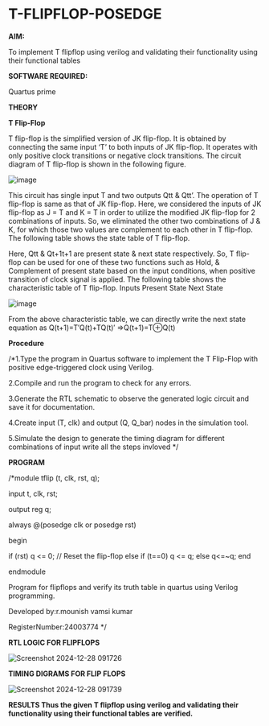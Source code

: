 # T-FLIPFLOP-POSEDGE

**AIM:**

To implement  T flipflop using verilog and validating their functionality using their functional tables

**SOFTWARE REQUIRED:**

Quartus prime

**THEORY**

**T Flip-Flop**

T flip-flop is the simplified version of JK flip-flop. It is obtained by connecting the same input ‘T’ to both inputs of JK flip-flop. It operates with only positive clock transitions or negative clock transitions. The circuit diagram of T flip-flop is shown in the following figure.

![image](https://github.com/naavaneetha/T-FLIPFLOP-POSEDGE/assets/154305477/458a68fe-2d08-4a9d-ac4f-7ae0480ce0bd)

 
This circuit has single input T and two outputs Qtt & Qtt’. The operation of T flip-flop is same as that of JK flip-flop. Here, we considered the inputs of JK flip-flop as J = T and K = T in order to utilize the modified JK flip-flop for 2 combinations of inputs. So, we eliminated the other two combinations of J & K, for which those two values are complement to each other in T flip-flop. The following table shows the state table of T flip-flop.

Here, Qtt & Qt+1t+1 are present state & next state respectively. So, T flip-flop can be used for one of these two functions such as Hold, & Complement of present state based on the input conditions, when positive transition of clock signal is applied. The following table shows the characteristic table of T flip-flop. Inputs Present State Next State

![image](https://github.com/naavaneetha/T-FLIPFLOP-POSEDGE/assets/154305477/cdd7fb32-539f-4b66-bb8d-f305a153c886)

 
From the above characteristic table, we can directly write the next state equation as Q(t+1)=T′Q(t)+TQ(t)′ ⇒Q(t+1)=T⊕Q(t)

**Procedure**

/*1.Type the program in Quartus software to implement the T Flip-Flop with positive edge-triggered clock using Verilog.

2.Compile and run the program to check for any errors.

3.Generate the RTL schematic to observe the generated logic circuit and save it for documentation.

4.Create input (T, clk) and output (Q, Q_bar) nodes in the simulation tool.

5.Simulate the design to generate the timing diagram for different combinations of input write all the steps invloved */

**PROGRAM**

/*module tflip (t, clk, rst, q);

input t, clk, rst;

output reg q;

always @(posedge clk or posedge rst)

begin

if (rst) q <= 0; // Reset the flip-flop else if (t==0) q <= q; else q<=~q; end

endmodule

Program for flipflops and verify its truth table in quartus using Verilog programming.

Developed by:r.mounish vamsi kumar 

RegisterNumber:24003774
*/

**RTL LOGIC FOR FLIPFLOPS**

![Screenshot 2024-12-28 091726](https://github.com/user-attachments/assets/df10e399-470a-41ff-8b9c-17c4f7cb8215)


**TIMING DIGRAMS FOR FLIP FLOPS**

![Screenshot 2024-12-28 091739](https://github.com/user-attachments/assets/2566207f-8946-4e93-a262-e6141ff8de8e)


**RESULTS Thus the given T flipflop using verilog and validating their functionality using their functional tables are verified.**
